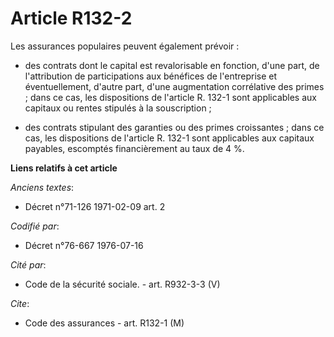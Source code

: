 # Article R132-2

Les assurances populaires peuvent également prévoir :

- des contrats dont le capital est revalorisable en fonction, d'une part, de l'attribution de participations aux bénéfices de
l'entreprise et éventuellement, d'autre part, d'une augmentation corrélative des primes ; dans ce cas, les dispositions de
l'article R. 132-1 sont applicables aux capitaux ou rentes stipulés à la souscription ;

- des contrats stipulant des garanties ou des primes croissantes ; dans ce cas, les dispositions de l'article R. 132-1 sont
applicables aux capitaux payables, escomptés financièrement au taux de 4 %.

**Liens relatifs à cet article**

_Anciens textes_:

  - Décret n°71-126 1971-02-09 art. 2

_Codifié par_:

  - Décret n°76-667 1976-07-16

_Cité par_:

  - Code de la sécurité sociale. - art. R932-3-3 (V)

_Cite_:

  - Code des assurances - art. R132-1 (M)
